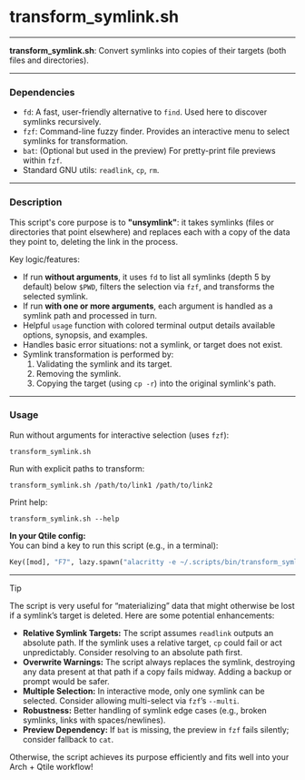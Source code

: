 # transform_symlink.sh

---

**transform_symlink.sh**: Convert symlinks into copies of their targets (both files and directories).

---

### Dependencies

- `fd`: A fast, user-friendly alternative to `find`. Used here to discover symlinks recursively.
- `fzf`: Command-line fuzzy finder. Provides an interactive menu to select symlinks for transformation.
- `bat`: (Optional but used in the preview) For pretty-print file previews within `fzf`.
- Standard GNU utils: `readlink`, `cp`, `rm`.

---

### Description

This script's core purpose is to **"unsymlink"**: it takes symlinks (files or directories that point elsewhere) and replaces each with a copy of the data they point to, deleting the link in the process.

Key logic/features:

- If run **without arguments**, it uses `fd` to list all symlinks (depth 5 by default) below `$PWD`, filters the selection via `fzf`, and transforms the selected symlink.
- If run **with one or more arguments**, each argument is handled as a symlink path and processed in turn.
- Helpful `usage` function with colored terminal output details available options, synopsis, and examples.
- Handles basic error situations: not a symlink, or target does not exist.
- Symlink transformation is performed by:
    1. Validating the symlink and its target.
    2. Removing the symlink.
    3. Copying the target (using `cp -r`) into the original symlink's path.

---

### Usage

Run without arguments for interactive selection (uses `fzf`):

```
transform_symlink.sh
```

Run with explicit paths to transform:

```
transform_symlink.sh /path/to/link1 /path/to/link2
```

Print help:

```
transform_symlink.sh --help
```

**In your Qtile config:**  
You can bind a key to run this script (e.g., in a terminal):

```python
Key([mod], "F7", lazy.spawn("alacritty -e ~/.scripts/bin/transform_symlink.sh"))
```

---

> [!TIP]
> The script is very useful for “materializing” data that might otherwise be lost if a symlink’s target is deleted. Here are some potential enhancements:
>
> - **Relative Symlink Targets:** The script assumes `readlink` outputs an absolute path. If the symlink uses a relative target, `cp` could fail or act unpredictably. Consider resolving to an absolute path first.
> - **Overwrite Warnings:** The script always replaces the symlink, destroying any data present at that path if a copy fails midway. Adding a backup or prompt would be safer.
> - **Multiple Selection:** In interactive mode, only one symlink can be selected. Consider allowing multi-select via `fzf`’s `--multi`.
> - **Robustness:** Better handling of symlink edge cases (e.g., broken symlinks, links with spaces/newlines).
> - **Preview Dependency:** If `bat` is missing, the preview in `fzf` fails silently; consider fallback to `cat`.
> 
> Otherwise, the script achieves its purpose efficiently and fits well into your Arch + Qtile workflow!